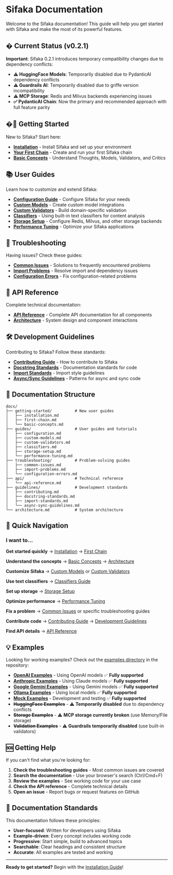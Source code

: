 # Sifaka Documentation

Welcome to the Sifaka documentation! This guide will help you get started with Sifaka and make the most of its powerful features.

## � **Current Status (v0.2.1)**

**Important**: Sifaka 0.2.1 introduces temporary compatibility changes due to dependency conflicts:
- **⚠️ HuggingFace Models**: Temporarily disabled due to PydanticAI dependency conflicts
- **⚠️ Guardrails AI**: Temporarily disabled due to griffe version incompatibility
- **⚠️ MCP Storage**: Redis and Milvus backends experiencing issues
- **✅ PydanticAI Chain**: Now the primary and recommended approach with full feature parity

## �🚀 Getting Started

New to Sifaka? Start here:

- **[Installation](getting-started/installation.md)** - Install Sifaka and set up your environment
- **[Your First Chain](getting-started/first-chain.md)** - Create and run your first Sifaka chain
- **[Basic Concepts](getting-started/basic-concepts.md)** - Understand Thoughts, Models, Validators, and Critics

## 📚 User Guides

Learn how to customize and extend Sifaka:

- **[Configuration Guide](guides/configuration.md)** - Configure Sifaka for your needs
- **[Custom Models](guides/custom-models.md)** - Create custom model integrations
- **[Custom Validators](guides/custom-validators.md)** - Build domain-specific validation
- **[Classifiers](guides/classifiers.md)** - Using built-in text classifiers for content analysis
- **[Storage Setup](guides/storage-setup.md)** - Configure Redis, Milvus, and other storage backends
- **[Performance Tuning](guides/performance-tuning.md)** - Optimize your Sifaka applications

## 🔧 Troubleshooting

Having issues? Check these guides:

- **[Common Issues](troubleshooting/common-issues.md)** - Solutions to frequently encountered problems
- **[Import Problems](troubleshooting/import-problems.md)** - Resolve import and dependency issues
- **[Configuration Errors](troubleshooting/configuration-errors.md)** - Fix configuration-related problems

## 📖 API Reference

Complete technical documentation:

- **[API Reference](api/api-reference.md)** - Complete API documentation for all components
- **[Architecture](architecture.md)** - System design and component interactions

## 🛠️ Development Guidelines

Contributing to Sifaka? Follow these standards:

- **[Contributing Guide](guidelines/contributing.md)** - How to contribute to Sifaka
- **[Docstring Standards](guidelines/docstring-standards.md)** - Documentation standards for code
- **[Import Standards](guidelines/import-standards.md)** - Import style guidelines
- **[Async/Sync Guidelines](guidelines/async-sync-guidelines.md)** - Patterns for async and sync code

## 📁 Documentation Structure

```
docs/
├── getting-started/          # New user guides
│   ├── installation.md
│   ├── first-chain.md
│   └── basic-concepts.md
├── guides/                   # User guides and tutorials
│   ├── configuration.md
│   ├── custom-models.md
│   ├── custom-validators.md
│   ├── classifiers.md
│   ├── storage-setup.md
│   └── performance-tuning.md
├── troubleshooting/          # Problem-solving guides
│   ├── common-issues.md
│   ├── import-problems.md
│   └── configuration-errors.md
├── api/                      # Technical reference
│   └── api-reference.md
├── guidelines/               # Development standards
│   ├── contributing.md
│   ├── docstring-standards.md
│   ├── import-standards.md
│   └── async-sync-guidelines.md
└── architecture.md           # System architecture
```

## 🎯 Quick Navigation

### I want to...

**Get started quickly** → [Installation](getting-started/installation.md) → [First Chain](getting-started/first-chain.md)

**Understand the concepts** → [Basic Concepts](getting-started/basic-concepts.md) → [Architecture](architecture.md)

**Customize Sifaka** → [Custom Models](guides/custom-models.md) or [Custom Validators](guides/custom-validators.md)

**Use text classifiers** → [Classifiers Guide](guides/classifiers.md)

**Set up storage** → [Storage Setup](guides/storage-setup.md)

**Optimize performance** → [Performance Tuning](guides/performance-tuning.md)

**Fix a problem** → [Common Issues](troubleshooting/common-issues.md) or specific troubleshooting guides

**Contribute code** → [Contributing Guide](guidelines/contributing.md) → [Development Guidelines](guidelines/)

**Find API details** → [API Reference](api/api-reference.md)

## 💡 Examples

Looking for working examples? Check out the [examples directory](../examples/) in the repository:

- **[OpenAI Examples](../examples/openai/)** - Using OpenAI models ✅ **Fully supported**
- **[Anthropic Examples](../examples/anthropic/)** - Using Claude models ✅ **Fully supported**
- **[Google Gemini Examples](../examples/gemini/)** - Using Gemini models ✅ **Fully supported**
- **[Ollama Examples](../examples/ollama/)** - Using local models ✅ **Fully supported**
- **[Mock Examples](../examples/mock/)** - Development and testing ✅ **Fully supported**
- **~~HuggingFace Examples~~** - ⚠️ **Temporarily disabled** due to dependency conflicts
- **~~Storage Examples~~** - ⚠️ **MCP storage currently broken** (use Memory/File storage)
- **~~Validation Examples~~** - ⚠️ **Guardrails temporarily disabled** (use built-in validators)

## 🆘 Getting Help

If you can't find what you're looking for:

1. **Check the troubleshooting guides** - Most common issues are covered
2. **Search the documentation** - Use your browser's search (Ctrl/Cmd+F)
3. **Review the examples** - See working code for your use case
4. **Check the API reference** - Complete technical details
5. **Open an issue** - Report bugs or request features on GitHub

## 📝 Documentation Standards

This documentation follows these principles:

- **User-focused**: Written for developers using Sifaka
- **Example-driven**: Every concept includes working code
- **Progressive**: Start simple, build to advanced topics
- **Searchable**: Clear headings and consistent structure
- **Accurate**: All examples are tested and working

---

**Ready to get started?** Begin with the [Installation Guide](getting-started/installation.md)!
